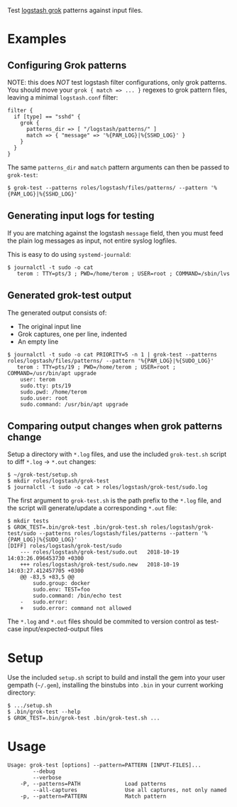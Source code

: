 Test [logstash grok](https://www.elastic.co/guide/en/logstash/current/plugins-filters-grok.html) patterns against input files.

# Examples

## Configuring Grok patterns
NOTE: this does *NOT* test logstash filter configurations, only grok patterns. You should move your `grok { match => ... }` regexes to grok pattern files, leaving a minimal `logstash.conf` filter:

```
filter {
  if [type] == "sshd" {
    grok {
      patterns_dir => [ "/logstash/patterns/" ]
      match => { "message" => '%{PAM_LOG}|%{SSHD_LOG}' }
    }
  }
}
```

The same `patterns_dir` and `match` pattern arguments can then be passed to `grok-test`:

```
$ grok-test --patterns roles/logstash/files/patterns/ --pattern '%{PAM_LOG}|%{SSHD_LOG}'
```

## Generating input logs for testing

If you are matching against the logstash `message` field, then you must feed the plain log messages as input, not entire syslog logfiles.

This is easy to do using `systemd-journald`:

```
$ journalctl -t sudo -o cat
   terom : TTY=pts/3 ; PWD=/home/terom ; USER=root ; COMMAND=/sbin/lvs
```

## Generated grok-test output

The generated output consists of:

* The original input line
* Grok captures, one per line, indented
* An empty line

```
$ journalctl -t sudo -o cat PRIORITY=5 -n 1 | grok-test --patterns roles/logstash/files/patterns/ --pattern '%{PAM_LOG}|%{SUDO_LOG}'  
   terom : TTY=pts/19 ; PWD=/home/terom ; USER=root ; COMMAND=/usr/bin/apt upgrade
	user: terom
	sudo.tty: pts/19
	sudo.pwd: /home/terom
	sudo.user: root
	sudo.command: /usr/bin/apt upgrade

```

## Comparing output changes when grok patterns change

Setup a directory with `*.log` files, and use the included `grok-test.sh` script to diff `*.log` -> `*.out` changes:

```
$ ~/grok-test/setup.sh
$ mkdir roles/logstash/grok-test
$ journalctl -t sudo -o cat > roles/logstash/grok-test/sudo.log
```

The first argument to `grok-test.sh` is the path prefix to the `*.log` file, and the script will generate/update a corresponding `*.out` file:

```
$ mkdir tests
$ GROK_TEST=.bin/grok-test .bin/grok-test.sh roles/logstash/grok-test/sudo --patterns roles/logstash/files/patterns --pattern '%{PAM_LOG}|%{SUDO_LOG}'
[DIFF] roles/logstash/grok-test/sudo
    --- roles/logstash/grok-test/sudo.out	2018-10-19 14:03:26.096453730 +0300
    +++ roles/logstash/grok-test/sudo.new	2018-10-19 14:03:27.412457705 +0300
    @@ -83,5 +83,5 @@
     	sudo.group: docker
     	sudo.env: TEST=foo
     	sudo.command: /bin/echo test
    -	sudo.error:
    +	sudo.error: command not allowed

```

The `*.log` and `*.out` files should be commited to version control as test-case input/expected-output files

# Setup

Use the included `setup.sh` script to build and install the gem into your user gempath (`~/.gem`), installing the binstubs into `.bin` in your current working directory:

```
$ .../setup.sh
$ .bin/grok-test --help
$ GROK_TEST=.bin/grok-test .bin/grok-test.sh ...
```

# Usage

```
Usage: grok-test [options] --pattern=PATTERN [INPUT-FILES]...
        --debug
        --verbose
    -P, --patterns=PATH              Load patterns
        --all-captures               Use all captures, not only named
    -p, --pattern=PATTERN            Match pattern
```
